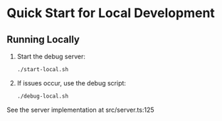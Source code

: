 # Quick Start for Local Development

## Running Locally

1. Start the debug server:
   ```bash
   ./start-local.sh
   ```

2. If issues occur, use the debug script:
   ```bash
   ./debug-local.sh
   ```

See the server implementation at src/server.ts:125
